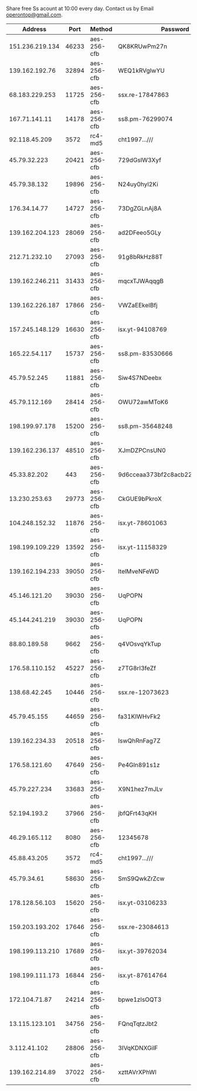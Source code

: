 Share free Ss acount at 10:00 every day. Contact us by Email operontop@gmail.com.


| Address            | Port  | Method        | Password                         | country |
|--------------------|-------|---------------|----------------------------------|---------|
| 151\.236\.219\.134 | 46233 | aes\-256\-cfb | QK8KRUwPm27n                     | GB      |
| 139\.162\.192\.76  | 32894 | aes\-256\-cfb | WEQ1kRVgIwYU                     | GB      |
| 68\.183\.229\.253  | 11725 | aes\-256\-cfb | ssx\.re\-17847863                | SG      |
| 167\.71\.141\.11   | 14178 | aes\-256\-cfb | ss8\.pm\-76299074                | GB      |
| 92\.118\.45\.209   | 3572  | rc4\-md5      | cht1997\.\.\.///                 | JP      |
| 45\.79\.32\.223    | 20421 | aes\-256\-cfb | 729dGslW3Xyf                     | US      |
| 45\.79\.38\.132    | 19896 | aes\-256\-cfb | N24uy0hyl2Ki                     | US      |
| 176\.34\.14\.77    | 14727 | aes\-256\-cfb | 73DgZGLnAj8A                     | JP      |
| 139\.162\.204\.123 | 28069 | aes\-256\-cfb | ad2DFeeo5GLy                     | GB      |
| 212\.71\.232\.10   | 27093 | aes\-256\-cfb | 91g8bRkHz88T                     | GB      |
| 139\.162\.246\.211 | 31433 | aes\-256\-cfb | mqcxTJWAqqgB                     | GB      |
| 139\.162\.226\.187 | 17866 | aes\-256\-cfb | VWZaEEkeIBfj                     | GB      |
| 157\.245\.148\.129 | 16630 | aes\-256\-cfb | isx\.yt\-94108769                | SG      |
| 165\.22\.54\.117   | 15737 | aes\-256\-cfb | ss8\.pm\-83530666                | SG      |
| 45\.79\.52\.245    | 11881 | aes\-256\-cfb | Siw4S7NDeebx                     | US      |
| 45\.79\.112\.169   | 28414 | aes\-256\-cfb | OWU72awMToK6                     | US      |
| 198\.199\.97\.178  | 15200 | aes\-256\-cfb | ss8\.pm\-35648248                | US      |
| 139\.162\.236\.137 | 48510 | aes\-256\-cfb | XJmDZPCnsUN0                     | GB      |
| 45\.33\.82\.202    | 443   | aes\-256\-cfb | 9d6cceaa373bf2c8acb22e60b6a58be6 | US      |
| 13\.230\.253\.63   | 29773 | aes\-256\-cfb | CkGUE9bPkroX                     | JP      |
| 104\.248\.152\.32  | 11876 | aes\-256\-cfb | isx\.yt\-78601063                | SG      |
| 198\.199\.109\.229 | 13592 | aes\-256\-cfb | isx\.yt\-11158329                | US      |
| 139\.162\.194\.233 | 39050 | aes\-256\-cfb | ltelMveNFeWD                     | GB      |
| 45\.146\.121\.20   | 39030 | aes\-256\-cfb | UqPOPN                           | US      |
| 45\.144\.241\.219  | 39030 | aes\-256\-cfb | UqPOPN                           | US      |
| 88\.80\.189\.58    | 9662  | aes\-256\-cfb | q4VOsvqYkTup                     | GB      |
| 176\.58\.110\.152  | 45227 | aes\-256\-cfb | z7TG8rI3feZf                     | GB      |
| 138\.68\.42\.245   | 10446 | aes\-256\-cfb | ssx\.re\-12073623                | US      |
| 45\.79\.45\.155    | 44659 | aes\-256\-cfb | fa31KIWHvFk2                     | US      |
| 139\.162\.234\.33  | 20518 | aes\-256\-cfb | IswQhRnFag7Z                     | GB      |
| 176\.58\.121\.60   | 47649 | aes\-256\-cfb | Pe4Gln891s1z                     | GB      |
| 45\.79\.227\.234   | 33683 | aes\-256\-cfb | X9N1hez7mJLv                     | US      |
| 52\.194\.193\.2    | 37966 | aes\-256\-cfb | jbfQFrt43qKH                     | JP      |
| 46\.29\.165\.112   | 8080  | aes\-256\-cfb | 12345678                         | RU      |
| 45\.88\.43\.205    | 3572  | rc4\-md5      | cht1997\.\.\.///                 | JP      |
| 45\.79\.34\.61     | 58630 | aes\-256\-cfb | SmS9QwkZrZcw                     | US      |
| 178\.128\.56\.103  | 15620 | aes\-256\-cfb | isx\.yt\-03106233                | SG      |
| 159\.203\.193\.202 | 17646 | aes\-256\-cfb | ssx\.re\-23084613                | US      |
| 198\.199\.113\.210 | 17689 | aes\-256\-cfb | isx\.yt\-39762034                | US      |
| 198\.199\.111\.173 | 16844 | aes\-256\-cfb | isx\.yt\-87614764                | US      |
| 172\.104\.71\.87   | 24214 | aes\-256\-cfb | bpwe1zIsOQT3                     | JP      |
| 13\.115\.123\.101  | 34756 | aes\-256\-cfb | FQnqTqtzJbt2                     | JP      |
| 3\.112\.41\.102    | 28806 | aes\-256\-cfb | 3IVqKDNXGilF                     | JP      |
| 139\.162\.214\.89  | 37022 | aes\-256\-cfb | xzttAVrXPhWl                     | GB      |
